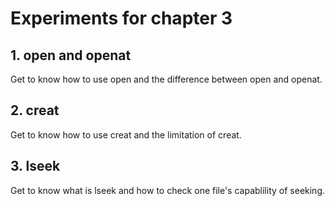 # Experiments for chapter 3

## 1. open and openat
Get to know how to use open and the difference between open and openat.
## 2. creat
Get to know how to use creat and the limitation of creat.
## 3. lseek
Get to know what is lseek and how to check one file's capablility of seeking.
